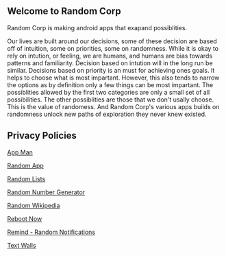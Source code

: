 ## Welcome to Random Corp

Random Corp is making android apps that exapand possiblities.

Our lives are built around our decisions, some of these decision are based off of intuition, some on priorities, some on randomness. While it is okay to rely on intution, or feeling, we are humans, and humans are bias towards patterns and familiarity. Decision based on intution will in the long run be similar. Decisions based on priority is an must for achieving ones goals. It helps to choose what is most impartant. However, this also tends to narrow the options as by definition only a few things can be most impartant. The possiblities allowed by the first two categories are only a small set of all possibilities. The other possiblities are those that we don't usally choose. This is the value of randomess. And Random Corp's various apps builds on randomness unlock new paths of exploration they never knew existed. 


## Privacy Policies

[App Man](app-man)

[Random App](randomapp)

[Random Lists](random-lists)

[Random Number Generator](random-number-generator)

[Random Wikipedia](random-wikipedia) 

[Reboot Now](reboot-now)

[Remind - Random Notifications](random-notifications)

[Text Walls](text-walls)
